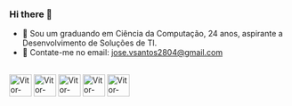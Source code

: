 ### Hi there 👋

- 🌱 Sou um graduando em Ciência da Computação, 24 anos, aspirante a Desenvolvimento de Soluções de TI.
- 💬 Contate-me no email: jose.vsantos2804@gmail.com

<div style="display: inline-block"> <br>
  <img align="center" alt="Vitor-Html" heigt="40" width="40" src="https://cdn.jsdelivr.net/gh/devicons/devicon/icons/javascript/javascript-original.svg" />
  <img align="center" alt="Vitor-Html" heigt="40" width="40" src="https://cdn.jsdelivr.net/gh/devicons/devicon/icons/mysql/mysql-original.svg" />
  <img align="center" alt="Vitor-Html" heigt="40" width="40" src="https://cdn.jsdelivr.net/gh/devicons/devicon/icons/linux/linux-original.svg" />
  <img align="center" alt="Vitor-Html" heigt="40" width="40" src="https://cdn.jsdelivr.net/gh/devicons/devicon/icons/git/git-original.svg" />
  <img align="center" alt="Vitor-Html" heigt="40" width="40" src="https://cdn.jsdelivr.net/gh/devicons/devicon/icons/docker/docker-original.svg" />
</div>
